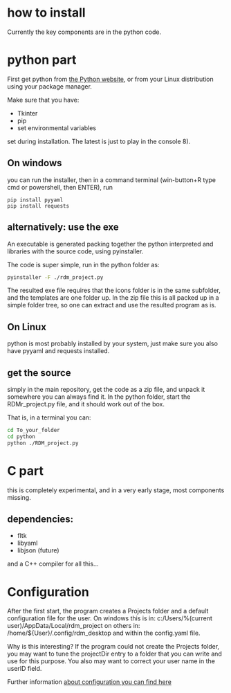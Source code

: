 # how to install
Currently the key components are in the python code.

# python part
First get python from [the Python website](https://www.python.org),
or from your Linux distribution using your package manager.

Make sure that you have:
- Tkinter
- pip
- set environmental variables

set during installation. The latest is just to play in the console 8).

## On windows
you can run the installer, then in a command terminal (win-button+R
type cmd or powershell, then ENTER), run
```
pip install pyyaml
pip install requests
```

## alternatively: use the exe
An executable is generated packing together the python interpreted and
libraries with the source code, using pyinstaller.

The code is super simple, run in the python folder as:
```bash
pyinstaller -F ./rdm_project.py
```

The resulted exe file requires that the icons folder is in the same
subfolder, and the templates are one folder up. In the zip file this
is all packed up in a simple folder tree, so one can extract and use
the resulted program as is.

## On Linux
python is most probably installed by your system, just make sure you
also have pyyaml and requests installed.

## get the source
simply in the main repository, get the code as a zip file, and unpack it
somewhere you can always find it.
In the python folder, start the RDMr\_project.py file, and it should
work out of the box.

That is, in a terminal you can:
```bash
cd To_your_folder
cd python
python ./RDM_project.py
```

# C part
this is completely experimental, and in a very early stage, most
components missing.

## dependencies:
- fltk
- libyaml
- libjson (future)

and a C++ compiler for all this...

# Configuration
After the first start, the program creates a Projects folder and
a default configuration file for the user.
On windows this is in: c:/Users/%(current user)/AppData/Local/rdm\_project
on others in: /home/${User}/.config/rdm\_desktop
and within the config.yaml file.

Why is this interesting? If the program could not create the Projects
folder, you may want to tune the projectDir entry to a folder that you can
write and use for this purpose.
You also may want to correct your user name in the userID field.

Further information [about configuration you can find here](./Configuration.md)
